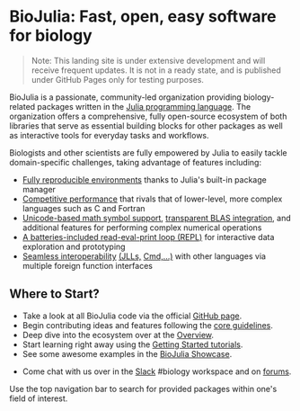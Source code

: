 # BioJulia: Fast, open, easy software for biology

> Note: This landing site is under extensive development and will receive frequent updates. 
> It is not in a ready state, and is published under GitHub Pages only for testing purposes. 

BioJulia is a passionate, community-led organization providing biology-related packages written 
in the [Julia programming language](https://julialang.org/). The organization offers a comprehensive, 
fully open-source ecosystem of both libraries that serve as essential building blocks for other packages 
as well as interactive tools for everyday tasks and workflows. 

Biologists and other scientists are fully empowered by Julia to easily tackle domain-specific challenges, taking advantage of features including:
- [Fully reproducible environments](https://pkgdocs.julialang.org/v1/environments/) thanks to Julia's built-in package manager
- [Competitive performance](https://julialang.org/benchmarks/) that rivals that of lower-level, more complex languages such as C and Fortran
- [Unicode-based math symbol support](https://docs.julialang.org/en/v1/manual/unicode-input/), [transparent BLAS integration](https://docs.julialang.org/en/v1/stdlib/LinearAlgebra/#man-linalg), and additional features for performing complex numerical operations   
- [A batteries-included read-eval-print loop (REPL)](https://docs.julialang.org/en/v1/stdlib/REPL/#The-Julia-REPL) for interactive data exploration and prototyping
- [Seamless interoperability](https://docs.julialang.org/en/v1/manual/calling-c-and-fortran-code/#Calling-C-and-Fortran-Code) [(JLLs,](https://docs.binarybuilder.org/stable/#Project-flow) [Cmd,...)](https://docs.julialang.org/en/v1/manual/running-external-programs/#Running-External-Programs) with other languages via multiple foreign function interfaces

## Where to Start?

  - Take a look at all BioJulia code via the official [GitHub page](https://github.com/BioJulia).
  - Begin contributing ideas and features following the [core guidelines](https://github.com/BioJulia/Contributing.git).
  - Deep dive into the ecosystem over at the [Overview]().
  - Start learning right away using the [Getting Started tutorials]().
  - See some awesome examples in the [BioJulia Showcase]().
 <!-- - Compare performance with the [BioJulia Open Benchmarks](). -->
  - Come chat with us over in the [Slack](https://julialang.org/slack/) #biology workspace and on [forums](https://discourse.julialang.org/).

Use the top navigation bar to search for provided packages within one's field of interest.

